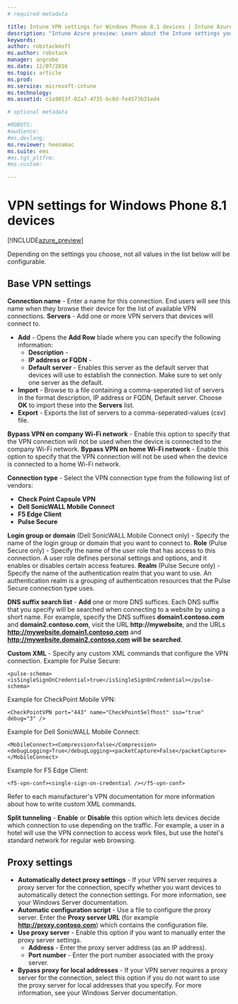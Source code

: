 ```yaml
---
# required metadata

title: Intune VPN settings for Windows Phone 8.1 devices | Intune Azure preview | Microsoft Docs
description: "Intune Azure preview: Learn about the Intune settings you can use to configure VPN connections on Windows Phone 8.1 devices."
keywords:
author: robstackmsft
ms.author: robstack
manager: angrobe
ms.date: 12/07/2016
ms.topic: article
ms.prod:
ms.service: microsoft-intune
ms.technology:
ms.assetid: c1a9053f-02a7-4735-bc0d-fe4573b31ed4

# optional metadata

#ROBOTS:
#audience:
#ms.devlang:
ms.reviewer: heenamac
ms.suite: ems
#ms.tgt_pltfrm:
#ms.custom:

---
```


# VPN settings for Windows Phone 8.1 devices

[!INCLUDE[azure_preview](../includes/azure_preview.md)]

Depending on the settings you choose, not all values in the list below will be configurable.

## Base VPN settings

**Connection name** - Enter a name for this connection. End users will see this name when they browse their device for the list of available VPN connections.
**Servers** - Add one or more VPN servers that devices will connect to.

- **Add** - Opens the **Add Row** blade where you can specify the following information:
	- **Description** - 
	- **IP address or FQDN** - 
	- **Default server** - Enables this server as the default server that devices will use to establish the connection. Make sure to set only one server as the default.
- **Import** - Browse to a file containing a comma-seperated list of servers in the format description, IP address or FQDN, Default server. Choose **OK** to import these into the **Servers** list.
- **Export** - Exports the list of servers to a comma-seperated-values (csv) file.

**Bypass VPN on company Wi-Fi network** - Enable this option to specify that the VPN connection will not be used when the device is connected to the company Wi-Fi network.
**Bypass VPN on home Wi-Fi network** - Enable this option to specify that the VPN connection will not be used when the device is connected to a home Wi-Fi network.

**Connection type** - Select the VPN connection type from the following list of vendors:
- **Check Point Capsule VPN**
- **Dell SonicWALL Mobile Connect**
- **F5 Edge Client**
- **Pulse Secure**


**Login group or domain** (Dell SonicWALL Mobile Connect only) - Specify the name of the login group or domain that you want to connect to. 
**Role** (Pulse Secure only) - Specify the name of the user role that has access to this connection. A user role defines personal settings and options, and it enables or disables certain access features. 
**Realm** (Pulse Secure only) - Specify the name of the authentication realm that you want to use. An authentication realm is a grouping of authentication resources that the Pulse Secure connection type uses. 

**DNS suffix search list** - **Add** one or more DNS suffices. Each DNS suffix that you specify will be searched when connecting to a website by using a short name. For example, specify the DNS suffixes **domain1.contoso.com** and **domain2.contoso.com**, visit the URL **http://mywebsite**, and the URLs **http://mywebsite.domain1.contoso.com** and **http://mywebsite.domain2.contoso.com will be searched**.

**Custom XML** - Specify any custom XML commands that configure the VPN connection.
Example for Pulse Secure:
```
<pulse-schema><isSingleSignOnCredential>true</isSingleSignOnCredential></pulse-schema>

```

Example for CheckPoint Mobile VPN:
```
<CheckPointVPN port="443" name="CheckPointSelfhost" sso="true" debug="3" />

``` 

Example for Dell SonicWALL Mobile Connect:
```
<MobileConnect><Compression>false</Compression><debugLogging>True</debugLogging><packetCapture>False</packetCapture></MobileConnect>

```

Example for F5 Edge Client:
```
<f5-vpn-conf><single-sign-on-credential /></f5-vpn-conf>

``` 

Refer to each manufacturer's VPN documentation for more information about how to write custom XML commands.

**Split tunneling** - **Enable** or **Disable** this option which lets devices decide which connection to use depending on the traffic. For example, a user in a hotel will use the VPN connection to access work files, but use the hotel's standard network for regular web browsing.




## Proxy settings

- **Automatically detect proxy settings** - If your VPN server requires a proxy server for the connection, specify whether you want devices to automatically detect the connection settings. For more information, see your Windows Server documentation.
- **Automatic configuration script** - Use a file to configure the proxy server. Enter the **Proxy server URL** (for example **http://proxy.contoso.com**) which contains the configuration file.
- **Use proxy server** - Enable this option if you want to manually enter the proxy server settings.
	- **Address** - Enter the proxy server address (as an IP address).
	- **Port number** - Enter the port number associated with the proxy server.
- **Bypass proxy for local addresses** - If your VPN server requires a proxy server for the connection, select this option if you do not want to use the proxy server for local addresses that you specify. For more information, see your Windows Server documentation.
